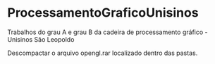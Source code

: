 # ProcessamentoGraficoUnisinos
Trabalhos do grau A e grau B da cadeira de processamento gráfico - Unisinos São Leopoldo

Descompactar o arquivo opengl.rar localizado dentro das pastas.

